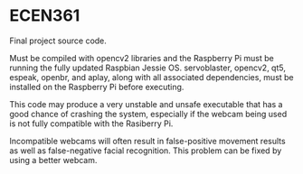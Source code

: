 # ECEN361
Final project source code.

Must be compiled with opencv2 libraries and the Raspberry Pi must be running the fully updated Raspbian Jessie OS.
servoblaster, opencv2, qt5, espeak, openbr, and aplay, along with all associated dependencies, must be installed on the Raspberry Pi before executing.

This code may produce a very unstable and unsafe executable that has a good chance of crashing the system, especially if the webcam being used is not fully compatible with the Rasiberry Pi.

Incompatible webcams will often result in false-positive movement results as well as false-negative facial recognition. This problem can be fixed by using a better webcam.
